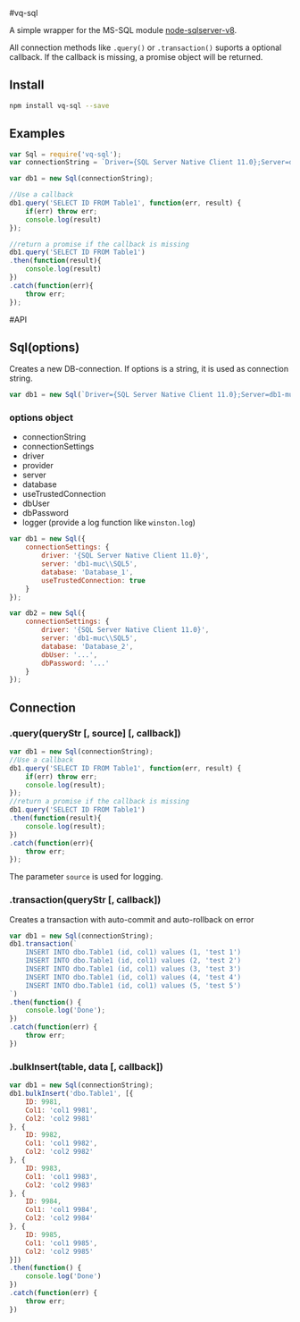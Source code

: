 #vq-sql

A simple wrapper for the MS-SQL module 
[node-sqlserver-v8](https://github.com/TimelordUK/node-sqlserver-v8).

All connection methods like `.query()` or `.transaction()` suports a optional callback. If the callback is missing, a promise object will be returned.

## Install
```sh
npm install vq-sql --save
```

## Examples

```javascript
var Sql = require('vq-sql');
var connectionString = `Driver={SQL Server Native Client 11.0};Server=db1-muc\\SQL5;Database=Database_1;Trusted_Connection={Yes};`

var db1 = new Sql(connectionString);

//Use a callback
db1.query('SELECT ID FROM Table1', function(err, result) {
    if(err) throw err;
    console.log(result)
});

//return a promise if the callback is missing
db1.query('SELECT ID FROM Table1')
.then(function(result){
    console.log(result)
})
.catch(function(err){
    throw err;
});

```


#API

## Sql(options)
Creates a new DB-connection. If options is a string, it is used as connection string.
```javascript
var db1 = new Sql(`Driver={SQL Server Native Client 11.0};Server=db1-muc\\SQL5;Database=Database_1;Trusted_Connection={Yes};`);
```
### options object
 * connectionString
 * connectionSettings
  * driver
  * provider
  * server
  * database
  * useTrustedConnection
  * dbUser
  * dbPassword
 * logger (provide a log function like `winston.log`)
  
```javascript
var db1 = new Sql({
    connectionSettings: {
        driver: '{SQL Server Native Client 11.0}',
        server: 'db1-muc\\SQL5',
        database: 'Database_1',
        useTrustedConnection: true
    }
});

var db2 = new Sql({
    connectionSettings: {
        driver: '{SQL Server Native Client 11.0}',
        server: 'db1-muc\\SQL5',
        database: 'Database_2',
        dbUser: '...',
        dbPassword: '...'
    }
});
```


## Connection
### .query(queryStr [, source] [, callback])

```javascript
var db1 = new Sql(connectionString);
//Use a callback
db1.query('SELECT ID FROM Table1', function(err, result) {
    if(err) throw err;
    console.log(result);
});
//return a promise if the callback is missing
db1.query('SELECT ID FROM Table1')
.then(function(result){
    console.log(result);
})
.catch(function(err){
    throw err;
});
```
The parameter `source` is used for logging.

### .transaction(queryStr [, callback])
Creates a transaction with auto-commit and auto-rollback on error 
```javascript
var db1 = new Sql(connectionString);
db1.transaction(`
    INSERT INTO dbo.Table1 (id, col1) values (1, 'test 1')
    INSERT INTO dbo.Table1 (id, col1) values (2, 'test 2')
    INSERT INTO dbo.Table1 (id, col1) values (3, 'test 3')
    INSERT INTO dbo.Table1 (id, col1) values (4, 'test 4')
    INSERT INTO dbo.Table1 (id, col1) values (5, 'test 5')
`)
.then(function() {
    console.log('Done');
})
.catch(function(err) {
    throw err;
})
```

### .bulkInsert(table, data [, callback])
```javascript
var db1 = new Sql(connectionString);
db1.bulkInsert('dbo.Table1', [{
    ID: 9981,
    Col1: 'col1 9981',
    Col2: 'col2 9981'
}, {
    ID: 9982,
    Col1: 'col1 9982',
    Col2: 'col2 9982'
}, {
    ID: 9983,
    Col1: 'col1 9983',
    Col2: 'col2 9983'
}, {
    ID: 9984,
    Col1: 'col1 9984',
    Col2: 'col2 9984'
}, {
    ID: 9985,
    Col1: 'col1 9985',
    Col2: 'col2 9985'
}])
.then(function() {
    console.log('Done')
})
.catch(function(err) {
    throw err;
})
```
